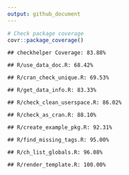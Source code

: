 ```yaml
---
output: github_document
---
```



```r
# Check package coverage
covr::package_coverage()
```

```
## checkhelper Coverage: 83.88%
```

```
## R/use_data_doc.R: 68.42%
```

```
## R/cran_check_unique.R: 69.53%
```

```
## R/get_data_info.R: 83.33%
```

```
## R/check_clean_userspace.R: 86.02%
```

```
## R/check_as_cran.R: 88.10%
```

```
## R/create_example_pkg.R: 92.31%
```

```
## R/find_missing_tags.R: 95.00%
```

```
## R/ch_list_globals.R: 96.08%
```

```
## R/render_template.R: 100.00%
```

